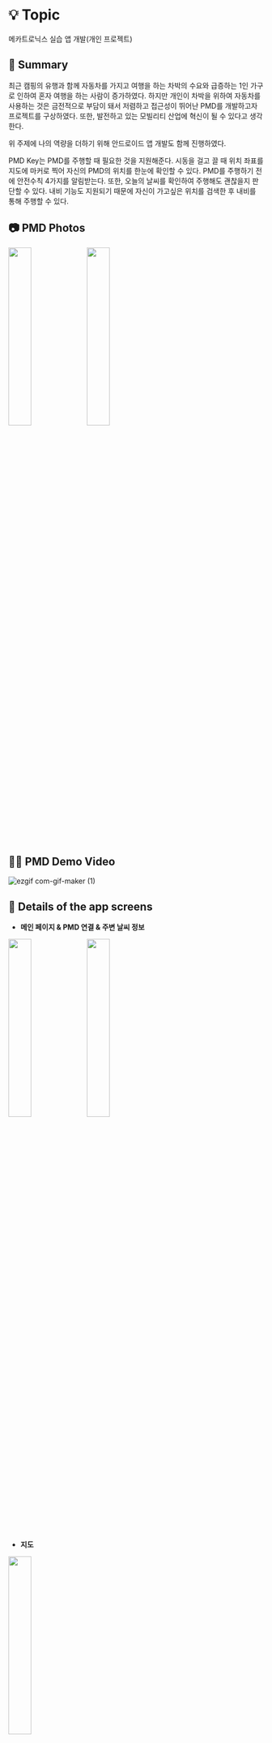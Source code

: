 # 💡 Topic
메카트로닉스 실습 앱 개발(개인 프로젝트) 

## 📝 Summary
최근 캠핑의 유행과 함께 자동차를 가지고 여행을 하는 차박의 수요와 급증하는 1인 가구로 인하여 혼자 여행을 하는 사람이 증가하였다. 
하지만 개인이 차박을 위하여 자동차를 사용하는 것은 금전적으로 부담이 돼서 저렴하고 접근성이 뛰어난 PMD를 개발하고자 프로젝트를 구상하였다. 또한, 발전하고 있는 모빌리티 산업에 혁신이 될 수 있다고 생각한다.

위 주제에 나의 역량을 더하기 위해 안드로이드 앱 개발도 함께 진행하였다. 

PMD Key는 PMD를 주행할 때 필요한 것을 지원해준다. 시동을 걸고 끌 때 위치 좌표를 지도에 마커로 찍어 자신의 PMD의 위치를 한눈에 확인할 수 있다. PMD를 주행하기 전에 안전수칙 4가지를 알림받는다. 또한, 오늘의 날씨를 확인하여 주행해도 괜찮을지 판단할 수 있다. 내비 기능도 지원되기 때문에 자신이 가고싶은 위치를 검색한 후 내비를 통해 주행할 수 있다.


## 📷 PMD Photos

<img width="30%" src="https://blog.kakaocdn.net/dn/lELdt/btrEOIlyN0v/pWNg0tPbaKRzj0gXJpqBSk/img.png">      <img width="30%" src="https://blog.kakaocdn.net/dn/dj6dqV/btrENHAFh07/A5I0PJXtghWQrysi45szWk/img.png">

## 👨‍🔧 PMD Demo Video
![ezgif com-gif-maker (1)](https://user-images.githubusercontent.com/69571848/173570256-6f7934d8-aa4d-4cae-a325-2196d378f388.gif)


## 📖 Details of the app screens

- **메인 페이지 & PMD 연결 & 주변 날씨 정보**

<img width="30%" src="https://blog.kakaocdn.net/dn/bO0UpY/btrDFw09RDT/dS6UnFMDeIjQXMLXNlyl81/img.jpg">      <img width="30%" src="https://blog.kakaocdn.net/dn/s3S2a/btrDAkOG3Rp/r2UrO5h0qjrtweYT9qhZDk/img.jpg">


- **지도**



<img width="30%" src="https://blog.kakaocdn.net/dn/kJ4eC/btrDBtLoUCe/t0dZuzkzpWoBK3MhAKryqK/img.jpg">


- **나의 PMD 찾기**

<img width="30%" src="https://blog.kakaocdn.net/dn/6ej4L/btrDEiwgczh/jSZD7Hut7IT5IHBwOfQKP1/img.jpg">


- **검색 기능**


<img width="30%" src="https://blog.kakaocdn.net/dn/eutYRZ/btrDDrftGru/bay5CV3hhozDQ4HhZwu6R0/img.jpg"><img width="30%" src="https://blog.kakaocdn.net/dn/bxVqgG/btrDGKktAIK/NlLFUCntW6isA2jsTucnc1/img.jpg"><img width="30%" src="https://blog.kakaocdn.net/dn/cJKkdM/btrDGMCqEr9/oK6B2pfJqKkf7YyDRNZBk0/img.jpg">

 - **길 찾기**
 
<img width="30%" src="https://blog.kakaocdn.net/dn/0DT1H/btrDBuKhH4F/55CIxu0Y8hQflBtgBq3B31/img.jpg">


- **안전수칙**


<img width="30%" src="https://blog.kakaocdn.net/dn/n0hSG/btrDHeTba52/IiHth4ie4irKqzhbLX5E5k/img.jpg"><img width="30%" src="https://blog.kakaocdn.net/dn/thk7j/btrDE8zA5n0/73XEfUfJPyh2kNcJBO6VK0/img.jpg">
<img width="30%" src="https://blog.kakaocdn.net/dn/cQIIzV/btrDGacuEil/NJkxu3u6LpzpCZy8erLOS0/img.jpg">
<img width="30%" src="https://blog.kakaocdn.net/dn/oRjvI/btrDEQ0hzcM/PaGRwGHvJf3zpQkCrrIAt1/img.jpg">
<img width="30%" src="https://blog.kakaocdn.net/dn/uW9lL/btrDDtrie0d/duO3aX01O5DGHq6N1oqxI1/img.jpg">
<img width="30%" src="https://blog.kakaocdn.net/dn/blKhOj/btrDFwtkNnV/6vV9754DKO0oQQhjl1eLmk/img.jpg">

## 🛠️ ****Tech Stack****

- Kotlin
- Room
- Coroutine flow debounce 
- retrofit2
- Kakao map
- Kakao navi
- Kakao Local

## ****⚙️ Architecture****

- MVVM



## 📌 ****Part(Android)****

- Android와 Arduino 블루투스 연결 
- 주변 날씨 정보
- 공공 데이터 포털 오픈 API
- Kakao Map을 통해 지도 구현 및 주소 검색
- 시동을 껐을 때 자신의 PMD 위치 저장
- Kakao navi를 통해 길 찾기
- 안전수칙 4가지 알림

## 💡 ****Learned****

- **블루투스** 연결을 통해 PMD의 **시동**을 켜보려했지만 **모터 컨트롤러**를 제어하지 못해 **실패**하게 되었다.
- **retrofit2**을 통해 **공공 데이터 포털 오픈 API**와 **Kakao Map**의 데이터를 가져와 가공하였다.
- **Coroutine flow debounce** 학습하고 Coroutine에 대해 심도있게 알게 되었다.

